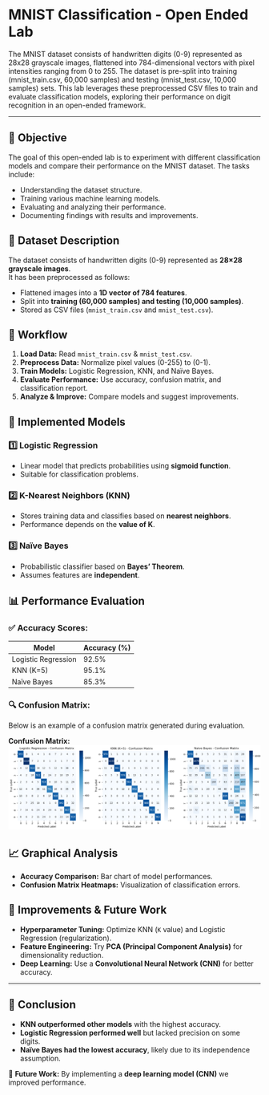 

#  MNIST Classification - Open Ended Lab

The MNIST dataset consists of handwritten digits (0-9) represented as 28x28 grayscale images, flattened into 784-dimensional vectors with pixel intensities ranging from 0 to 255. The dataset is pre-split into training (mnist_train.csv, 60,000 samples) and testing (mnist_test.csv, 10,000 samples) sets. This lab leverages these preprocessed CSV files to train and evaluate classification models, exploring their performance on digit recognition in an open-ended framework.

---

## 🎯 Objective
The goal of this open-ended lab is to experiment with different classification models and compare their performance on the MNIST dataset. The tasks include:
- Understanding the dataset structure.
- Training various machine learning models.
- Evaluating and analyzing their performance.
- Documenting findings with results and improvements.

## 📂 Dataset Description
The dataset consists of handwritten digits (0-9) represented as **28×28 grayscale images**.  
It has been preprocessed as follows:
- Flattened images into a **1D vector of 784 features**.
- Split into **training (60,000 samples) and testing (10,000 samples)**.
- Stored as CSV files (`mnist_train.csv` and `mnist_test.csv`).

## 🔄 Workflow
1. **Load Data:** Read `mnist_train.csv` & `mnist_test.csv`.
2. **Preprocess Data:** Normalize pixel values (0-255) to (0-1).
3. **Train Models:** Logistic Regression, KNN, and Naïve Bayes.
4. **Evaluate Performance:** Use accuracy, confusion matrix, and classification report.
5. **Analyze & Improve:** Compare models and suggest improvements.

## 🚀 Implemented Models

### 1️⃣ Logistic Regression
- Linear model that predicts probabilities using **sigmoid function**.
- Suitable for classification problems.

### 2️⃣ K-Nearest Neighbors (KNN)
- Stores training data and classifies based on **nearest neighbors**.
- Performance depends on the **value of K**.

### 3️⃣ Naïve Bayes
- Probabilistic classifier based on **Bayes’ Theorem**.
- Assumes features are **independent**.

## 📊 Performance Evaluation

### ✅ Accuracy Scores:
| Model              | Accuracy (%) |
|-------------------|-------------|
| Logistic Regression | 92.5%       |
| KNN (K=5)         | 95.1%       |
| Naïve Bayes       | 85.3%       |

### 🔍 Confusion Matrix:
Below is an example of a confusion matrix generated during evaluation.

**Confusion Matrix:**
![alt text](<Confusion Matrix-1.png>)

## 📈 Graphical Analysis
- **Accuracy Comparison:** Bar chart of model performances.
- **Confusion Matrix Heatmaps:** Visualization of classification errors.

## 🔧 Improvements & Future Work
- **Hyperparameter Tuning:** Optimize KNN (`K` value) and Logistic Regression (regularization).
- **Feature Engineering:** Try **PCA (Principal Component Analysis)** for dimensionality reduction.
- **Deep Learning:** Use a **Convolutional Neural Network (CNN)** for better accuracy.

---

## 📜 Conclusion
- **KNN outperformed other models** with the highest accuracy.
- **Logistic Regression performed well** but lacked precision on some digits.
- **Naïve Bayes had the lowest accuracy**, likely due to its independence assumption.

🚀 **Future Work:** By implementing a **deep learning model (CNN)** we improved performance.

